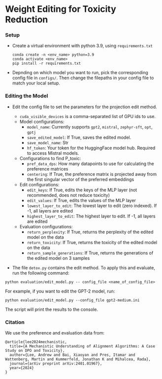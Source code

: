 # Weight Editing for Toxicity Reduction

<!-- This repository contains the code for the paper "[DeTox: Toxic Subspace Projection for Model Editing](https://arxiv.org/abs/2405.13967)" (2024). -->

### Setup

- Create a virtual environment with python 3.9, using `requirements.txt`
  ````
  conda create -n <env_name> python=3.9
  conda activate <env_name>
  pip install -r requirements.txt
  ````

- Depnding on which model you want to run, pick the corresponding config file in `configs/`. Then change the filepaths in your config file to match your local setup.


### Editing the Model
- Edit the config file to set the parameters for the projection edit method.
   - `cuda_visible_devices` is a comma-separated list of GPU ids to use.
   - Model configurations:
     - `model_name`: Currently supports `gpt2`, `mistral`, `zephyr-sft`, `opt`, `gptj`
     - `save_edited_model`: If True, saves the edited model. 
     - `save_model_name`: Str 
     - `hf_token`: Your token for the HuggingFace model hub. Required to access Mistral models.
   - Configurations to find P_toxic:
     - `pref_data_dps`: How many datapoints to use for calculating the preference matrices
     - `centering`: If True, the preference matrix is projected away from the first singular vector of the preferred embeddings
  - Edit configurations:
    - `edit_keys`: If True, edits the keys of the MLP layer (not recommended, does not reduce toxicity)
    - `edit_values`: If True, edits the values of the MLP layer
    - `lowest_layer_to_edit`: The lowest layer to edit (zero indexed). If -1, all layers are edited
    - `highest_layer_to_edit`: The highest layer to edit. If -1, all layers are edited
  - Evaluation configurations:
    - `return_perplexity`: If True, returns the perplexity of the edited model on the data
    - `return_toxicity`: If True, returns the toxicity of the edited model on the data
    - `return_sample_generations`: If True, returns the generations of the edited model on 3 samples

- The file `detox.py` contains the edit method. To apply this and evaluate, run the following command:
````
python evaluation/edit_model.py -- config_file <name_of_config_file>
````
For example, if you want to edit the GPT-2 model, run:
````
python evaluation/edit_model.py --config_file gpt2-medium.ini
````
The script will print the results to the console.


### Citation

<!-- If you find our work useful, please cite our paper:
````
@article{uppaal2024detox,
  title={DeTox: Toxic Subspace Projection for Model Editing},
  author={Uppaal, Rheeya and Dey, Apratim and He, Yiting and Zhong, Yiqiao and Hu, Junjie},
  journal={arXiv preprint arXiv:2405.13967},
  year={2024}
}
````
 -->
We use the preference and evaluation data from:
````
@article{lee2024mechanistic,
  title={A Mechanistic Understanding of Alignment Algorithms: A Case Study on DPO and Toxicity},
  author={Lee, Andrew and Bai, Xiaoyan and Pres, Itamar and Wattenberg, Martin and Kummerfeld, Jonathan K and Mihalcea, Rada},
  journal={arXiv preprint arXiv:2401.01967},
  year={2024}
}
````
